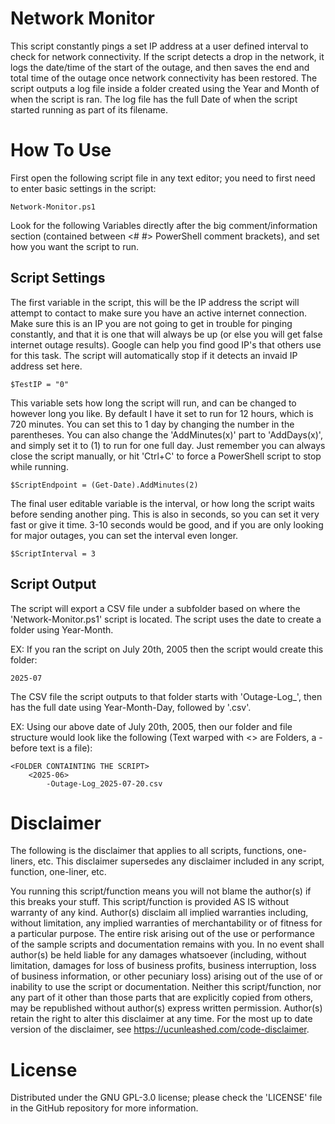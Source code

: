 # Network Monitor
This script constantly pings a set IP address at a user defined interval to check for network connectivity. If the script detects a drop in the  network, it logs the date/time of the start of the outage, and then saves the end and total time of the outage once network connectivity has been restored. The script outputs a log file inside a folder created using the  Year and Month of when the script is ran. The log file has the full Date of when the script started running as part of its filename. 
# How To Use
First open the following script file in any text editor; you need to first need to enter basic settings in the script:
```
Network-Monitor.ps1
```
Look for the following Variables directly after the big comment/information section (contained between <# #> PowerShell comment brackets), and set how you want the script to run.
## Script Settings
The first variable in the script, this will be the IP address the script will attempt to contact to make sure you have an active internet connection. Make sure this is an IP you are not going to get in trouble for pinging constantly, and that it is one that will always be up (or else you will get false internet outage results). Google can help you find good IP's that others use for this task. The script will automatically stop if it detects an invaid IP address set here.
```
$TestIP = "0" 
```

This variable sets how long the script will run, and can be changed to however long you like. By default I have it set to run for 12 hours, which is 720 minutes. You can set this to 1 day by changing the number in the parentheses. You can also change the 'AddMinutes(x)' part to 'AddDays(x)', and simply set it to (1) to run for one full day. Just remember you can always close the script manually, or hit 'Ctrl+C' to force a PowerShell script to stop while running. 
```
$ScriptEndpoint = (Get-Date).AddMinutes(2) 
```

The final user editable variable is the interval, or how long the script waits before sending another ping. This is also in seconds, so you can set it very fast or give it time. 3-10 seconds would be good, and if you are only looking for major outages, you can set the interval even longer. 
```
$ScriptInterval = 3 
```
## Script Output
The script will export a CSV file under a subfolder based on where the 'Network-Monitor.ps1' script is located. The script uses the date to create a folder using Year-Month. 

EX: If you ran the script on July 20th, 2005 then the script would create this folder:
```
2025-07
```

The CSV file the script outputs to that folder starts with 'Outage-Log_', then has the full date using Year-Month-Day, followed by '.csv'.

EX: Using our above date of July 20th, 2005, then our folder and file structure would look like the following (Text warped with <> are Folders, a - before text is a file):
```
<FOLDER CONTAINTING THE SCRIPT>
    <2025-06>
        -Outage-Log_2025-07-20.csv
```
# Disclaimer 
The following is the disclaimer that applies to all scripts, functions, one-liners, etc. This disclaimer supersedes any disclaimer included in any script, function, one-liner, etc.

You running this script/function means you will not blame the author(s) if this breaks your stuff. This script/function is provided AS IS without warranty of any kind. Author(s) disclaim all implied warranties including, without limitation, any implied warranties of merchantability or of fitness for a particular purpose. The entire risk arising out of the use or performance of the sample scripts and documentation remains with you. In no event shall author(s) be held liable for any damages whatsoever (including, without limitation, damages for loss of business profits, business interruption, loss of business information, or other pecuniary loss) arising out of the use of or inability to use the script or documentation. Neither this script/function, nor any part of it other than those parts that are explicitly copied from others, may be republished without author(s) express written permission. Author(s) retain the right to alter this disclaimer at any time. For the most up to date version of the disclaimer, see https://ucunleashed.com/code-disclaimer.
# License
Distributed under the GNU GPL-3.0 license; please check the 'LICENSE' file in the GitHub repository for more information. 
